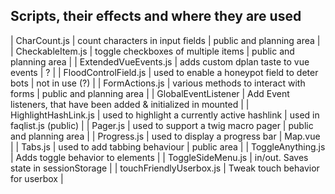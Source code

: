 ## Scripts, their effects and where they are used

| CharCount.js | count characters in input fields | public and planning area |
| CheckableItem.js | toggle checkboxes of multiple items | public and planning area |
| ExtendedVueEvents.js | adds custom dplan taste to vue events | ? |
| FloodControlField.js | used to enable a honeypot field to deter bots | not in use (?) |
| FormActions.js | various methods to interact with forms | public and planning area |
| GlobalEventListener | Add Event listeners, that have been added & initialized in mounted |
| HighlightHashLink.js | used to highlight a currently active hashlink | used in faqlist.js (public) |
| Pager.js | used to support a twig macro pager | public and planning area |
| Progress.js | used to display a progress bar | Map.vue |
| Tabs.js | used to add tabbing behaviour | public area |
| ToggleAnything.js | Adds toggle behavior to elements |
| ToggleSideMenu.js | in/out. Saves state in sessionStorage |
| touchFriendlyUserbox.js | Tweak touch behavior for userbox |
